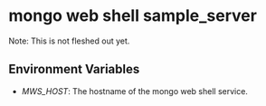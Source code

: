 mongo web shell sample_server
=============================
Note: This is not fleshed out yet.

Environment Variables
---------------------
* *MWS_HOST*: The hostname of the mongo web shell service.
